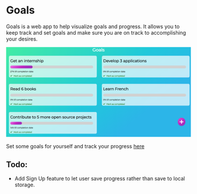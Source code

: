 # Goals
Goals is a web app to help visualize goals and progress. It allows you to keep track and set goals and make sure you are on track to accomplishing your desires.

![Screenshot of Goals](https://raw.githubusercontent.com/Azbo400/Goals/master/screenshot.PNG)

Set some goals for yourself and track your progress [here](http://azbo400.github.io/Blog)

## Todo:
- Add Sign Up feature to let user save progress rather than save to local storage. 
